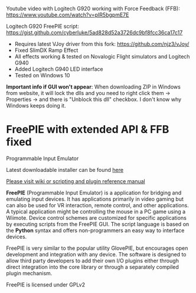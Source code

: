 Youtube video with Logitech G920 working with Force Feedback (FFB): https://www.youtube.com/watch?v=pIR5bgpmE7E

Logitech G920 FreePIE script: https://gist.github.com/cyberluke/5ad828d52a3726dc9bf8fcc36ca17c17

- Requires latest VJoy driver from this fork: https://github.com/njz3/vJoy/
- Fixed SlimDX Ramp Effect
- All effects working & tested on Novalogic Flight simulators and Logitech G940
- Added Logitech G940 LED interface
- Tested on Windows 10

**Important info if GUI won't appear**:
  When downloading ZIP in Windows from website, it will lock the dlls and you need to right click them -> Properties -> and there is "Unblock this dll" checkbox. I don't know why Windows keeps doing it.

FreePIE with extended API & FFB fixed 
=====================================

Programmable Input Emulator
 
Latest downloadable installer can be found [here](https://github.com/cyberluke/FreePIE/releases/tag/2.0-FFB)

[Please visit wiki or scripting and plugin reference manual](https://github.com/AndersMalmgren/FreePIE/wiki)

**FreePIE** (Programmable Input Emulator) is a application for bridging and emulating input devices. It has applications primarily in video gaming but can also be used for VR interaction, remote control, and other applications. A typical application might be controlling the mouse in a PC game using a Wiimote. Device control schemes are customized for specific applications by executing scripts from the FreePIE GUI. The script language is based on the **Python** syntax and offers non-programmers an easy way to interface devices.

FreePIE is very similar to the popular utility GlovePIE, but encourages open development and integration with any device. The software is designed to allow third party developers to add their own I/O plugins either through direct integration into the core library or through a separately compiled plugin mechanism.

FreePIE is licensed under GPLv2 
